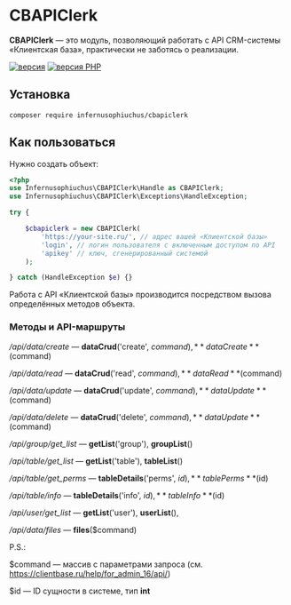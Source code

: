 # CBAPIClerk

**CBAPIClerk** — это модуль, позволяющий работать с API CRM-системы «Клиентская база», практически не заботясь о реализации.

[![версия](https://img.shields.io/badge/%D0%B2%D0%B5%D1%80%D1%81%D0%B8%D1%8F-1.0.1-blue "версия")](htthttps://img.shields.io/badge/%D0%B2%D0%B5%D1%80%D1%81%D0%B8%D1%8F-1.0.1-bluep:// "версия") [![версия PHP](https://img.shields.io/badge/PHP-7.3%2B-blue "версия PHP")](httphttps://img.shields.io/badge/PHP-7.3%2B-blue:// "версия PHP")

## Установка

`composer require infernusophiuchus/cbapiclerk`

## Как пользоваться

Нужно создать объект:

```php
<?php
use Infernusophiuchus\CBAPIClerk\Handle as CBAPIClerk;
use Infernusophiuchus\CBAPIClerk\Exceptions\HandleException;

try {

	$cbapiclerk = new CBAPIClerk(
		'https://your-site.ru/', // адрес вашей «Клиентской базы»
		'login', // логин пользователя с включенным доступом по API
		'apikey' // ключ, сгенерированный системой
	);

} catch (HandleException $e) {}

```

Работа с API «Клиентской базы» производится посредством вызова определённых методов объекта.

### Методы и API-маршруты

_/api/data/create_ — **dataCrud**('create', $command), **dataCreate**($command)

_/api/data/read_ — **dataCrud**('read', $command), **dataRead**($command)

_/api/data/update_ — **dataCrud**('update', $command), **dataUpdate**($command)

_/api/data/delete_ — **dataCrud**('delete', $command), **dataUpdate**($command)

_/api/group/get_list_ — **getList**('group'), **groupList**()

_/api/table/get_list_ — **getList**('table'), **tableList**()

_/api/table/get_perms_ — **tableDetails**('perms', $id), **tablePerms**($id)

_/api/table/info_ — **tableDetails**('info', $id), **tableInfo**($id)

_/api/user/get_list_ — **getList**('user'), **userList**(),

_/api/data/files_ — **files**($command)

P.S.:

$command — массив с параметрами запроса (см. https://clientbase.ru/help/for_admin_16/api/)

$id — ID сущности в системе, тип **int**
